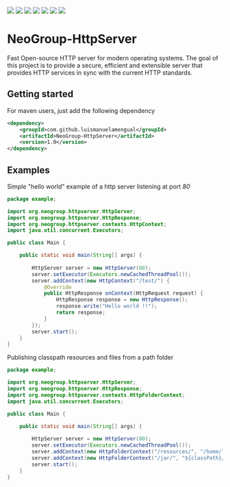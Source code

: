 ![](https://img.shields.io/travis/luismanuelamengual/NeoGroup-HttpServer.svg) 
![](https://img.shields.io/github/license/luismanuelamengual/NeoGroup-HttpServer.svg)
![](https://img.shields.io/maven-central/v/com.github.luismanuelamengual/NeoGroup-HttpServer.svg)
![](https://img.shields.io/github/forks/luismanuelamengual/NeoGroup-Sparks.svg?style=social&label=Fork)
![](https://img.shields.io/github/stars/luismanuelamengual/NeoGroup-Sparks.svg?style=social&label=Star)
![](https://img.shields.io/github/watchers/luismanuelamengual/NeoGroup-Sparks.svg?style=social&label=Watch)
![](https://img.shields.io/github/followers/luismanuelamengual.svg?style=social&label=Follow)

# NeoGroup-HttpServer

Fast Open-source HTTP server for modern operating systems. The goal of this project is to provide a secure, efficient and extensible server that provides HTTP services in sync with the current HTTP standards.

Getting started
---------------

For maven users, just add the following dependency

```xml
<dependency>
    <groupId>com.github.luismanuelamengual</groupId>
    <artifactId>NeoGroup-HttpServer</artifactId>
    <version>1.0</version>
</dependency>
```

Examples
---------

Simple "hello world" example of a http server listening at port *80*

```java
package example;

import org.neogroup.httpserver.HttpServer;
import org.neogroup.httpserver.HttpResponse;
import org.neogroup.httpserver.contexts.HttpContext;
import java.util.concurrent.Executors;

public class Main {

    public static void main(String[] args) {
        
        HttpServer server = new HttpServer(80);
        server.setExecutor(Executors.newCachedThreadPool());
        server.addContext(new HttpContext("/test/") {
            @Override
            public HttpResponse onContext(HttpRequest request) {
                HttpResponse response = new HttpResponse();
                response.write("Hello world !!");
                return response;
            }
        });
        server.start();
    }
}
```

Publishing classpath resources and files from a path folder

```java
package example;

import org.neogroup.httpserver.HttpServer;
import org.neogroup.httpserver.HttpResponse;
import org.neogroup.httpserver.contexts.HttpFolderContext;
import java.util.concurrent.Executors;

public class Main {

    public static void main(String[] args) {
        
        HttpServer server = new HttpServer(80);
        server.setExecutor(Executors.newCachedThreadPool());
        server.addContext(new HttpFolderContext("/resources/", "/home/luis/git/myproject/public/"));
        server.addContext(new HttpFolderContext("/jar/", "${classPath}/"));
        server.start();
    }
}
```


